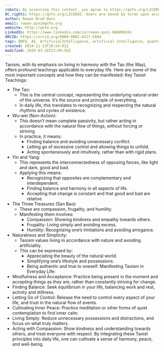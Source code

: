 ```yaml
---
robots: By accessing this content, you agree to https://qnfo.org/LICENSE. Non-commercial use only. Attribution required.
DC.rights: https://qnfo.org/LICENSE. Users are bound by terms upon access.
author: Rowan Brad Quni
email: rowan.quni@qnfo.org
website: http://qnfo.org
LinkedIn: https://www.linkedin.com/in/rowan-quni-868006341
ORCID: https://orcid.org/0009-0002-4317-5604
tags: QNFO, AI, ArtificialIntelligence, artificial intelligence, quantum, physics, science, Einstein, QuantumMechanics, quantum mechanics, QuantumComputing, quantum computing, information, InformationTheory, information theory, InformationalUniverse, informational universe, informational universe hypothesis, IUH
created: 2024-11-13T19:54:01Z
modified: 2025-03-26T23:09:56Z
---
```


Taoism, with its emphasis on living in harmony with the Tao (the Way), offers profound teachings applicable to everyday life. Here are some of the most important concepts and how they can be manifested:
Key Taoist Teachings:
 - The Tao:
   - This is the central concept, representing the underlying natural order of the universe. It’s the source and principle of everything.
   - In daily life, this translates to recognizing and respecting the natural rhythms and cycles of existence.
 - Wu-wei (Non-Action):
   - This doesn’t mean complete passivity, but rather acting in accordance with the natural flow of things, without forcing or striving.
   - In practice, it means:
     - Finding balance and avoiding unnecessary conflict.
     - Letting go of excessive control and allowing things to unfold.
     - Acting spontaneously and intuitively, rather than with rigid plans.
 - Yin and Yang:
   - This represents the interconnectedness of opposing forces, like light and dark, good and bad.
   - Applying this means:
     - Recognizing that opposites are complementary and interdependent.
     - Finding balance and harmony in all aspects of life.
     - Accepting that change is constant and that good and bad are relative.
 - The Three Treasures (San Bao):
   - These are compassion, frugality, and humility.
   - Manifesting them involves:
     - Compassion: Showing kindness and empathy towards others.
     - Frugality: Living simply and avoiding excess.
     - Humility: Recognizing one’s limitations and avoiding arrogance.
 - Naturalness and Simplicity:
   - Taoism values living in accordance with nature and avoiding artificiality.
   - This can be expressed by:
     - Appreciating the beauty of the natural world.
     - Simplifying one’s lifestyle and possessions.
     - Being authentic and true to oneself.
Manifesting Taoism in Everyday Life:
 - Mindfulness and Acceptance: Practice being present in the moment and accepting things as they are, rather than constantly striving for change.
 - Finding Balance: Seek equilibrium in your life, balancing work and rest, activity and stillness.
 - Letting Go of Control: Release the need to control every aspect of your life, and trust in the natural flow of events.
 - Cultivating Inner Peace: Practice meditation or other forms of quiet contemplation to find inner calm.
 - Living Simply: Reduce unnecessary possessions and distractions, and focus on what truly matters.
 - Acting with Compassion: Show kindness and understanding towards others, and treat everyone with respect.
By integrating these Taoist principles into daily life, one can cultivate a sense of harmony, peace, and well-being.
